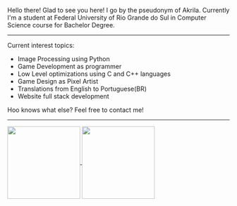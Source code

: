 Hello there! Glad to see you here!
I go by the pseudonym of Akrila. Currently I'm a student at Federal University of Rio Grande do Sul in Computer Science course for Bachelor Degree.
<hr>
Current interest topics:
<ul>
  <li> Image Processing using Python </li>
  <li> Game Development as programmer </li>
  <li> Low Level optimizations using C and C++ languages </li>
  <li> Game Design as Pixel Artist </li>
  <li> Translations from English to Portuguese(BR) </li>
  <li> Website full stack development </li>
</ul>

Hoo knows what else? Feel free to contact me!
<hr>
<a href="#">
  <img height=165 align="center" src="https://github-readme-stats.vercel.app/api?username=AkrilaMayNotBeAvailable&show_icons=true&count_private=true&theme=midnight-purple">
  <img height=165 align="center" src="https://github-readme-stats.vercel.app/api/top-langs/?username=AkrilaMayNotBeAvailable&layout=compact&theme=midnight-purple">
</a>
<!---
AkrilaMayNotBeAvailable/AkrilaMayNotBeAvailable is a ✨ special ✨ repository because its `README.md` (this file) appears on your GitHub profile.
You can click the Preview link to take a look at your changes.
--->
